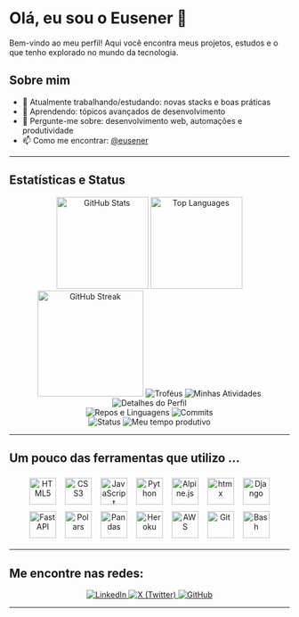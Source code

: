 # Olá, eu sou o Eusener 👋

Bem-vindo ao meu perfil! Aqui você encontra meus projetos, estudos e o que tenho explorado no mundo da tecnologia.

## Sobre mim
- 🔭 Atualmente trabalhando/estudando: novas stacks e boas práticas
- 🌱 Aprendendo: tópicos avançados de desenvolvimento
- 💬 Pergunte-me sobre: desenvolvimento web, automações e produtividade
- 📫 Como me encontrar: [@eusener](https://github.com/eusener)

---

## Estatísticas e Status

<div align="center">

<!-- GitHub Readme Stats -->
<img height="165" src="https://github-readme-stats.vercel.app/api?username=eusener&show_icons=true&count_private=true&hide_border=true&theme=github_dark" alt="GitHub Stats" />
<img height="165" src="https://github-readme-stats.vercel.app/api/top-langs/?username=eusener&layout=compact&hide_border=true&langs_count=8&theme=github_dark" alt="Top Languages" />

<!-- Streak Stats -->
<img height="190" src="https://streak-stats.demolab.com?user=eusener&theme=github-dark&hide_border=true" alt="GitHub Streak" />

<!-- Trophies -->
<img src="https://github-profile-trophy.vercel.app/?username=eusener&theme=discord&no-frame=true&no-bg=true&row=1&column=3" alt="Troféus" />

<!-- Activity Graph -->
<img src="https://github-readme-activity-graph.vercel.app/graph?username=eusener&theme=github-compact&hide_border=true" alt="Minhas Atividades" />

<!-- Profile Summary Cards -->
<img src="https://github-profile-summary-cards.vercel.app/api/cards/profile-details?username=eusener&theme=github_dark" alt="Detalhes do Perfil" />
<div>
  <img src="https://github-profile-summary-cards.vercel.app/api/cards/repos-per-language?username=eusener&theme=github_dark" alt="Repos e Linguagens" />
  <img src="https://github-profile-summary-cards.vercel.app/api/cards/most-commit-language?username=eusener&theme=github_dark" alt="Commits" />
</div>
<div>
  <img src="https://github-profile-summary-cards.vercel.app/api/cards/stats?username=eusener&theme=github_dark" alt="Status" />
  <img src="https://github-profile-summary-cards.vercel.app/api/cards/productive-time?username=eusener&theme=github_dark&utcOffset=-3" alt="Meu tempo produtivo" />
</div>

</div>

---

## Um pouco das ferramentas que utilizo ... 

<div align="center">

<!-- Principais tecnologias (48x48) -->
<img src="https://cdn.jsdelivr.net/gh/devicons/devicon/icons/html5/html5-original.svg" alt="HTML5" title="HTML5" width="48" height="48" style="margin:6px;" />
<img src="https://cdn.jsdelivr.net/gh/devicons/devicon/icons/css3/css3-original.svg" alt="CSS3" title="CSS3" width="48" height="48" style="margin:6px;" />
<img src="https://cdn.jsdelivr.net/gh/devicons/devicon/icons/javascript/javascript-original.svg" alt="JavaScript" title="JavaScript" width="48" height="48" style="margin:6px;" />
<img src="https://cdn.jsdelivr.net/gh/devicons/devicon/icons/python/python-original.svg" alt="Python" title="Python" width="48" height="48" style="margin:6px;" />
<img src="https://cdn.jsdelivr.net/npm/simple-icons@latest/icons/alpinedotjs.svg" alt="Alpine.js" title="Alpine.js" width="48" height="48" style="margin:6px;" />
<img src="https://cdn.jsdelivr.net/npm/simple-icons@latest/icons/htmx.svg" alt="htmx" title="htmx" width="48" height="48" style="margin:6px;" />
<img src="https://cdn.jsdelivr.net/gh/devicons/devicon/icons/django/django-plain.svg" alt="Django" title="Django" width="48" height="48" style="margin:6px;" />
<img src="https://cdn.jsdelivr.net/gh/devicons/devicon/icons/fastapi/fastapi-plain.svg" alt="FastAPI" title="FastAPI" width="48" height="48" style="margin:6px;" />
<img src="https://cdn.jsdelivr.net/npm/simple-icons@latest/icons/polars.svg" alt="Polars" title="Polars" width="48" height="48" style="margin:6px;" />
<img src="https://cdn.jsdelivr.net/gh/devicons/devicon/icons/pandas/pandas-original.svg" alt="Pandas" title="Pandas" width="48" height="48" style="margin:6px;" />
<img src="https://cdn.jsdelivr.net/gh/devicons/devicon/icons/heroku/heroku-original.svg" alt="Heroku" title="Heroku" width="48" height="48" style="margin:6px;" />
<img src="https://cdn.jsdelivr.net/gh/devicons/devicon/icons/amazonwebservices/amazonwebservices-original.svg" alt="AWS" title="AWS" width="48" height="48" style="margin:6px;" />
<img src="https://cdn.jsdelivr.net/gh/devicons/devicon/icons/git/git-original.svg" alt="Git" title="Git" width="48" height="48" style="margin:6px;" />
<img src="https://cdn.jsdelivr.net/gh/devicons/devicon/icons/bash/bash-original.svg" alt="Bash" title="Bash" width="48" height="48" style="margin:6px;" />

</div>

---

## Me encontre nas redes:

<div align="center">

  <!-- Badges de redes sociais -->
  <a href="https://linkedin.com/in/eusener" target="_blank">
    <img src="https://img.shields.io/badge/LinkedIn-0A66C2?style=for-the-badge&logo=linkedin&logoColor=white" alt="LinkedIn" />
  </a>
  <a href="https://x.com/eusener" target="_blank">
    <img src="https://img.shields.io/badge/X-000000?style=for-the-badge&logo=x&logoColor=white" alt="X (Twitter)" />
  </a>
  <a href="https://github.com/eusener" target="_blank">
    <img src="https://img.shields.io/badge/GitHub-181717?style=for-the-badge&logo=github&logoColor=white" alt="GitHub" />
  </a>

</div>

---


